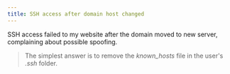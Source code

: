```yaml
---
title: SSH access after domain host changed
---
```

SSH access failed to my website after the domain moved to new server, complaining about possible spoofing.

> The simplest answer is to remove the *known_hosts* file in the user's *.ssh* folder.

